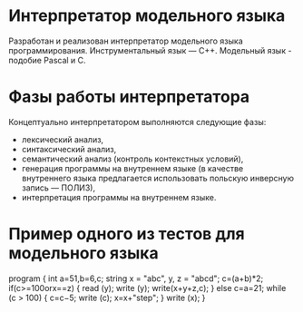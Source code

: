 # Интерпретатор модельного языка


Разработан и реализован интерпретатор модельного языка программирования. Инструментальный язык — С++.
Модельный язык - подобие Pascal и С.


# Фазы работы интерпретатора


Концептуально интерпретатором выполняются следующие фазы:
- лексический анализ,
- синтаксический анализ,
- семантический анализ (контроль контекстных условий),
- генерация программы на внутреннем языке (в качестве внутреннего языка предлагается использовать польскую инверсную запись — ПОЛИЗ),
- интерпретация программы на внутреннем языке.

# Пример одного из тестов для модельного языка


program
{
  int a=51,b=6,c;
  string x = "abc", y, z = "abcd";
  c=(a+b)*2; 
  if(c>=100orx==z) {
    read (y);
    write (y); 
    write(x+y+z,c);
  }
  else
  c=a=21; 
  while (c > 100) {
    c=c−5; 
    write (c); 
    x=x+"step";
  }
  write (x); 
}
